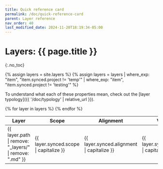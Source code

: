 ```yaml
---
title: Quick reference card
permalink: /doc/quick-reference-card
parent: Layer reference
nav_order: 40
last_modified_date: 2024-11-20T18:19:34-05:00
---
```


# Layers: {{ page.title }}
{:.no_toc}

{% assign layers = site.layers %}
{% assign layers = layers | where_exp: "item", "item.synced.project != 'temp'" | where_exp: "item", "item.synced.project != 'testing'" %}

To understand what each of these properties mean, check out the [layer typology]({{ '/doc/typology' | relative_url }}).

<table class="layer-props">
  <thead>
    <tr>
      <th>Layer</th>
      <th>Scope</th>
      <th>Alignment</th>
      <th>Vertical peers</th>
      <th>Data type</th>
      <th>Primary notation</th>
      <th>Alignment-dependent</th>
      <th>Project</th>
    </tr>
  </thead>
  <tbody>
    {% for layer in layers %}
      <tr>
        <td><span class="layer">{{ layer.path | remove: "_layers/" | remove: ".md" }}</span></td>
        <td>{{ layer.synced.scope | capitalize }}</td>
        <td>{{ layer.synced.alignment | capitalize }}</td>
        <td>{{ layer.synced.vertical_peers | capitalize }}</td>
        <td>{{ layer.synced.data_type | capitalize }}</td>
        <td>{{ layer.notation.primary }}</td>
        <td>{{ layer.alignment_dependent | capitalize }}</td>
        <td>{{ layer.synced.project }}</td>
      </tr>
    {% endfor %}
  </tbody>
</table>

